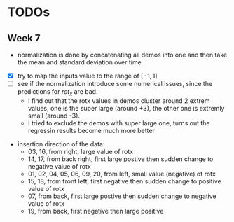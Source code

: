 # TODOs

## Week 7

- normalization is done by concatenating all demos into one and then take the mean and standard deviation over time
- [x] try to map the inputs value to the range of $[-1, 1]$
- [ ] see if the normalization introduce some numerical issues, since the predictions for $rot_x$ are bad.
  - I find out that the rotx values in demos cluster around 2 extrem values, one is the super large (around +3), the other one is extremly small (around -3).
  - I tried to exclude the demos with super large one, turns out the regressin results become much more better
- insertion direction of the data:
  - 03, 16, from right, large value of rotx
  - 14, 17, from back right, first large postive then sudden change to negative value of rotx
  - 01, 02, 04, 05, 06, 09, 20, from left, small value (negative) of rotx
  - 15, 18, from front left, first negative then sudden change to positive value of rotx
  - 07, from back, first large postive then sudden change to negative value of rotx
  - 19, from back, first negative then large positive
